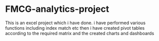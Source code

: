 # FMCG-analytics-project

This is an excel project which i have done.
i have performed various functions including index match etc
then i have created pivot tables according to the required matrix and the created charts and dashboards 
